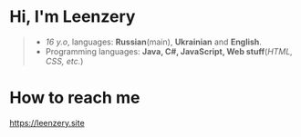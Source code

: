 # Hi, I'm Leenzery
> - *16 y.o*, languages: **Russian**(main), **Ukrainian** and **English**. 
> - Programming languages: **Java, C#, JavaScript, Web stuff**(*HTML, CSS, etc.*)
# How to reach me
https://leenzery.site
